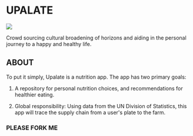 # UPALATE

![](http://i.imgur.com/Anc3eGl.png)

Crowd sourcing cultural broadening of horizons and aiding in the personal journey to a happy and healthy life.

## ABOUT ##
To put it simply, Upalate is a nutrition app.
The app has two primary goals:

1)  A repository for personal nutrition choices, and recommendations
    for healthier eating.

2)  Global responsibility:
    Using data from the UN Division of Statistics, this app
    will trace the supply chain from a user's plate to the 
    farm.

### PLEASE FORK ME ###
